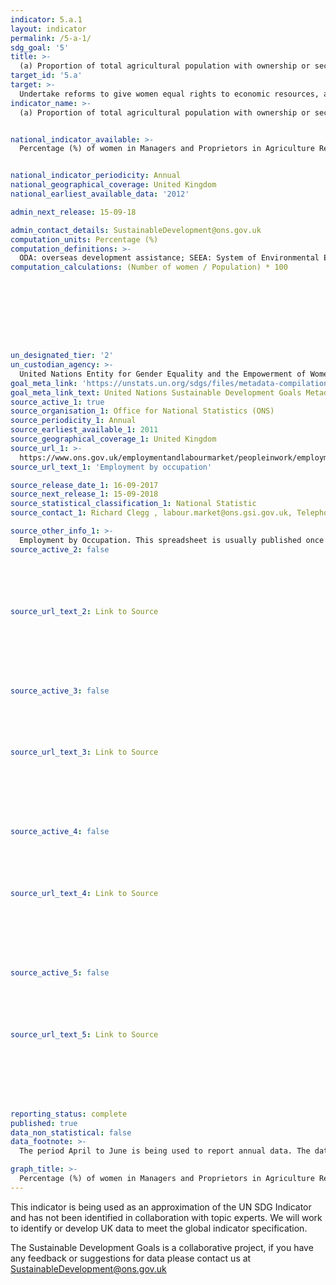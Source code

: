 ```yaml
---
indicator: 5.a.1
layout: indicator
permalink: /5-a-1/
sdg_goal: '5'
title: >-
  (a) Proportion of total agricultural population with ownership or secure rights over agricultural land, by sex; and (b) share of women among owners or rights-bearers of agricultural land, by type of tenure
target_id: '5.a'
target: >-
  Undertake reforms to give women equal rights to economic resources, as well as access to ownership and control over land and other forms of property, financial services, inheritance and natural resources, in accordance with national laws
indicator_name: >-
  (a) Proportion of total agricultural population with ownership or secure rights over agricultural land, by sex; and (b) share of women among owners or rights-bearers of agricultural land, by type of tenure


national_indicator_available: >-
  Percentage (%) of women in Managers and Proprietors in Agriculture Related Services


national_indicator_periodicity: Annual
national_geographical_coverage: United Kingdom
national_earliest_available_data: '2012'

admin_next_release: 15-09-18

admin_contact_details: SustainableDevelopment@ons.gov.uk
computation_units: Percentage (%)
computation_definitions: >-
  ODA: overseas development assistance; SEEA: System of Environmental Economic Accounting; EPEA: Environmental Protection Expenditure Accounts; UNCEEA: UN Committee on Environmental Economic Accounting; BIOFIN: Biodiversity Finance Initiative.
computation_calculations: (Number of women / Population) * 100









un_designated_tier: '2'
un_custodian_agency: >-
  United Nations Entity for Gender Equality and the Empowerment of Women (UN Women) United Nations Statistics Division (UNSD) Food and Agriculture Organization of the United Nations (FAO)
goal_meta_link: 'https://unstats.un.org/sdgs/files/metadata-compilation/Metadata-Goal-5.pdf '
goal_meta_link_text: United Nations Sustainable Development Goals Metadata (PDF 4.0 MB)
source_active_1: true
source_organisation_1: Office for National Statistics (ONS)
source_periodicity_1: Annual
source_earliest_available_1: 2011
source_geographical_coverage_1: United Kingdom
source_url_1: >-
  https://www.ons.gov.uk/employmentandlabourmarket/peopleinwork/employmentandemployeetypes/datasets/employmentbyoccupationemp04
source_url_text_1: 'Employment by occupation'

source_release_date_1: 16-09-2017
source_next_release_1: 15-09-2018
source_statistical_classification_1: National Statistic
source_contact_1: Richard Clegg , labour.market@ons.gsi.gov.uk, Telephone +44 (0)1633 455400 

source_other_info_1: >-
  Employment by Occupation. This spreadsheet is usually published once a year in August and provides a detailed snapshot of employment by occupation, broken down by sex. These estimates are sourced from the Labour Force Survey, a survey of households.
source_active_2: false






source_url_text_2: Link to Source








source_active_3: false






source_url_text_3: Link to Source








source_active_4: false






source_url_text_4: Link to Source








source_active_5: false






source_url_text_5: Link to Source








reporting_status: complete
published: true
data_non_statistical: false
data_footnote: >-
  The period April to June is being used to report annual data. The date on the X axis is the year at the start of the period

graph_title: >-
  Percentage (%) of women in Managers and Proprietors in Agriculture Related Services
---
```

This indicator is being used as an approximation of the UN SDG Indicator and has not been identified in collaboration with topic experts. We will work to identify or develop UK data to meet the global indicator specification.
  
The Sustainable Development Goals is a collaborative project, if you have any feedback or suggestions for data please contact us at <SustainableDevelopment@ons.gov.uk>


